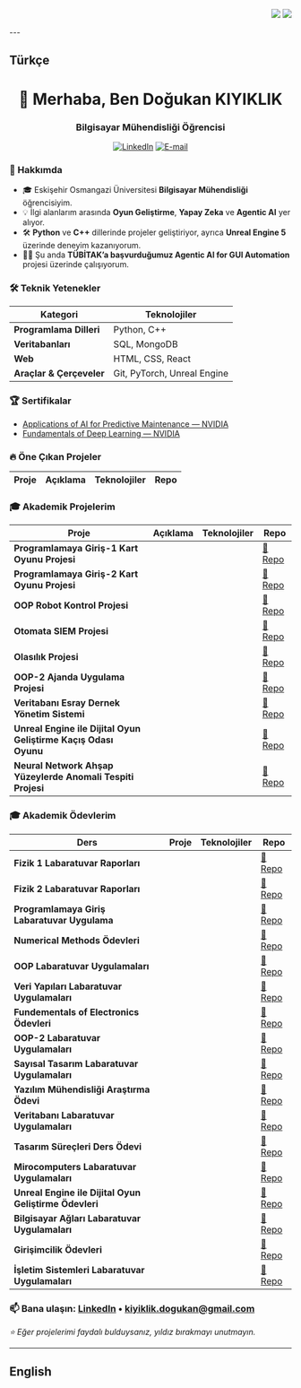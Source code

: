 <!-- Dil Seçici -->
<p align="right">
  <a href="#turkish"><img src="https://img.shields.io/badge/Türkçe-red?style=for-the-badge" /></a>
  <a href="#english"><img src="https://img.shields.io/badge/English-blue?style=for-the-badge" /></a>
</p>
---

## Türkçe <a id="turkish"></a>

<h1 align="center">👋 Merhaba, Ben Doğukan KIYIKLIK</h1>
<h3 align="center">Bilgisayar Mühendisliği Öğrencisi</h3>

<p align="center">
  <a href="https://www.linkedin.com/in/kiyiklik-dogukan"><img alt="LinkedIn" src="https://img.shields.io/badge/LinkedIn-Doğukan%20KIYIKLIK-blue?style=flat-square&logo=linkedin"></a>
  <a href="mailto:kiyiklik.dogukan@gmail.com"><img alt="E-mail" src="https://img.shields.io/badge/E--mail-kiyiklik.dogukan%40gmail.com-blue?style=flat-square&logo=gmail"></a>
</p>

### 📌 Hakkımda
- 🎓 Eskişehir Osmangazi Üniversitesi **Bilgisayar Mühendisliği** öğrencisiyim.  
- 💡 İlgi alanlarım arasında **Oyun Geliştirme**, **Yapay Zeka** ve **Agentic AI** yer alıyor.  
- 🛠️ **Python** ve **C++** dillerinde projeler geliştiriyor, ayrıca **Unreal Engine 5** üzerinde deneyim kazanıyorum.  
- 👨‍💻 Şu anda **TÜBİTAK’a başvurduğumuz Agentic AI for GUI Automation** projesi üzerinde çalışıyorum.

### 🛠️ Teknik Yetenekler
| Kategori                 | Teknolojiler |
|--------------------------|--------------|
| **Programlama Dilleri**  | Python, C++ |
| **Veritabanları**        | SQL, MongoDB |
| **Web**                  | HTML, CSS, React |
| **Araçlar & Çerçeveler** | Git, PyTorch, Unreal Engine |

### 🏆 Sertifikalar
- [Applications of AI for Predictive Maintenance — NVIDIA](https://learn.nvidia.com/certificates?id=A2w5uaJFTciZ-Iul1gn5uA)
- [Fundamentals of Deep Learning — NVIDIA](https://learn.nvidia.com/certificates?id=VBEcNc6_QhmwhBeixj4tTw)

### 🔥 Öne Çıkan Projeler
| Proje | Açıklama | Teknolojiler | Repo |
|------|----------|--------------|------|

### 🎓 Akademik Projelerim
| Proje | Açıklama | Teknolojiler | Repo |
|------|----------|--------------|------|
| **Programlamaya Giriş-1 Kart Oyunu Projesi** |  |  | [🔗 Repo]() |
| **Programlamaya Giriş-2 Kart Oyunu Projesi** | |  | [🔗 Repo]() |
| **OOP Robot Kontrol Projesi** | |  | [🔗 Repo]() |
| **Otomata SIEM Projesi** | |  | [🔗 Repo]() |
| **Olasılık Projesi** | |  | [🔗 Repo]() |
| **OOP-2 Ajanda Uygulama Projesi** | |  | [🔗 Repo]() |
| **Veritabanı Esray Dernek Yönetim Sistemi** | |  | [🔗 Repo]() |
| **Unreal Engine ile Dijital Oyun Geliştirme Kaçış Odası Oyunu** | |  | [🔗 Repo]() |
| **Neural Network Ahşap Yüzeylerde Anomali Tespiti Projesi** |  | | [🔗 Repo]() |

### 🎓 Akademik Ödevlerim
| Ders | Proje | Teknolojiler | Repo |
|-----|-------|--------------|------|
| **Fizik 1 Labaratuvar Raporları** |  |  | [🔗 Repo]() |
| **Fizik 2 Labaratuvar Raporları** |  | | [🔗 Repo]() |
| **Programlamaya Giriş Labaratuvar Uygulama** |  || [🔗 Repo]() |
| **Numerical Methods Ödevleri** |  | | [🔗 Repo]() |
| **OOP Labaratuvar Uygulamaları** |  || [🔗 Repo]() |
| **Veri Yapıları Labaratuvar Uygulamaları** | |  | [🔗 Repo]() |
| **Fundementals of Electronics Ödevleri** | |  | [🔗 Repo]() |
| **OOP-2 Labaratuvar Uygulamaları** | |  | [🔗 Repo]() |
| **Sayısal Tasarım Labaratuvar Uygulamaları** | |  | [🔗 Repo]() |
| **Yazılım Mühendisliği Araştırma Ödevi** | |  | [🔗 Repo]() |
| **Veritabanı Labaratuvar Uygulamaları** | |  | [🔗 Repo]() |
| **Tasarım Süreçleri Ders Ödevi** | |  | [🔗 Repo]() |
| **Mirocomputers Labaratuvar Uygulamaları** | |  | [🔗 Repo]() |
| **Unreal Engine ile Dijital Oyun Geliştirme Ödevleri** | |  | [🔗 Repo]() |
| **Bilgisayar Ağları Labaratuvar Uygulamaları** | |  | [🔗 Repo]() |
| **Girişimcilik Ödevleri** | |  | [🔗 Repo]() |
| **İşletim Sistemleri Labaratuvar Uygulamaları** | |  | [🔗 Repo]() |

### 📫 Bana ulaşın: [LinkedIn](https://www.linkedin.com/in/kiyiklik-dogukan) • kiyiklik.dogukan@gmail.com

<i>⭐ Eğer projelerimi faydalı bulduysanız, yıldız bırakmayı unutmayın.</i><br/>

---

## English
